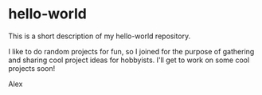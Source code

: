 # hello-world
This is a short description of my hello-world repository. 

I like to do random projects for fun, so I joined for the purpose of gathering and sharing cool project ideas for hobbyists. I'll get to work on some cool projects soon!

Alex
